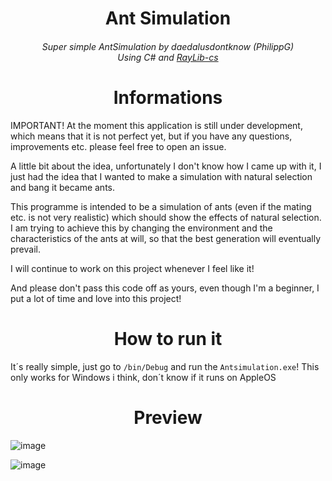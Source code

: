 <h1 align="center">
Ant Simulation
</h1>

<h6 align="center">
  Super simple AntSimulation by daedalusdontknow (PhilippG)
  <br>
  Using C# and <a href="https://github.com/ChrisDill/Raylib-cs">RayLib-cs</a>
</h6>

<h1 align="center">
Informations
</h1>

IMPORTANT! At the moment this application is still under development, which means that it is not perfect yet, but if you have any questions, improvements etc. please feel free to open an issue.

A little bit about the idea, unfortunately I don't know how I came up with it, I just had the idea that I wanted to make a simulation with natural selection and bang it became ants.

This programme is intended to be a simulation of ants (even if the mating etc. is not very realistic) which should show the effects of natural selection.
I am trying to achieve this by changing the environment and the characteristics of the ants at will, so that the best generation will eventually prevail.

I will continue to work on this project whenever I feel like it!

And please don't pass this code off as yours, even though I'm a beginner, I put a lot of time and love into this project!
<h1 align="center">
How to run it
</h1>

It´s really simple, just go to `/bin/Debug` and run the `Antsimulation.exe`! This only works for Windows i think, don´t know if it runs on AppleOS

<h1 align="center">
Preview
</h1>

![image](https://user-images.githubusercontent.com/101858241/227600544-25fff790-a4e1-42aa-84cc-1930f6238bb1.png)

![image](https://user-images.githubusercontent.com/101858241/227599505-123269d7-7af4-4a7c-8c02-a80b0c303c14.png)
